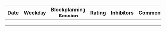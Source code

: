 | Date | Weekday | Blockplanning Session | Rating | Inhibitors | Comments |
| ---- | ------- | --------------------- | ------ | ---------- | -------- |
|      |         |                       |        |            |          |
|      |         |                       |        |            |          |
|      |         |                       |        |            |          |

